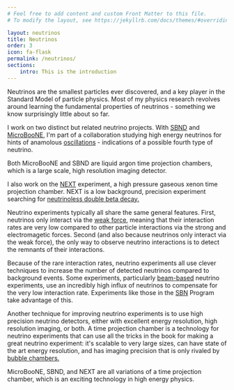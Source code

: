```yaml
---
# Feel free to add content and custom Front Matter to this file.
# To modify the layout, see https://jekyllrb.com/docs/themes/#overriding-theme-defaults

layout: neutrinos
title: Neutrinos
order: 3
icon: fa-flask
permalink: /neutrinos/
sections:
    intro: This is the introduction
---
```



<p>Neutrinos are the smallest particles ever discovered, and a key player in the Standard Model of particle physics.  Most of my physics research revolves around learning the fundamental properties of neutrinos - something we know surprisingly little about so far. </p>

<p>I work on two distinct but related neutrino projects.  With <a href="/http://sbn-nd.fnal.gov/">SBND</a> and <a href="https://microboone-exp.fnal.gov/">MicroBooNE</a>, I'm part of a collaboration studying high energy neutrinos for hints of anamolous <a href="https://en.wikipedia.org/wiki/Neutrino_oscillation">oscillations</a> - indications of a possible fourth type of neutrino.</p>  Both MicroBooNE and SBND are liquid argon time projection chambers, which is a large scale, high resolution imaging detector.

<p>I also work on the <a href="http://next.ific.uv.es/next/">NEXT</a> experiment, a high pressure gaseous xenon time projection chamber.  NEXT is a low background, precision experiment searching for <a href="https://en.wikipedia.org/wiki/Double_beta_decay">neutrinoless double beta decay.</a></p>

<p> Neutrino experiments typically all share the same general features.  First, neutrinos only interact via the <a href="https://en.wikipedia.org/wiki/Weak_interaction">weak force</a>, meaning that their interaction rates are very low compared to other particle interactions via the strong and electromagetic forces.  Second (and also because neutrinos only interact via the weak force), the only way to observe neutrino interactions is to detect the remnants of their interactions.</p>

<p> Because of the rare interaction rates, neutrino experiments all use clever techniques to increase the number of detected neutrinos compared to background events.  Some experiments, particularly <a href="https://www.symmetrymagazine.org/article/november-2012/how-to-make-a-neutrino-beam">beam-based</a> neutrino experiments, use an incredibly high influx of neutrinos to compensate for the very low interaction rate.  Experiments like those in the <a href="https://sbn.fnal.gov/">SBN</a> Program take advantage of this.</p>

<p> Another technique for improving neutrino experiments is to use high precision neutrino detectors, either with excellent energy resolution, high resolution imaging, or both.  A time projection chamber is a technology for neutrino experiments that can use all the tricks in the book for making a great neutrino experiment: it's scalable to very large sizes, can have state of the art energy resolution, and has imaging precision that is only rivaled by <a href="https://en.wikipedia.org/wiki/Bubble_chamber">bubble chambers.</a></p>

<p>MicroBooNE, SBND, and NEXT are all variations of a time projection chamber, which is an exciting technology in high energy physics.</p>

